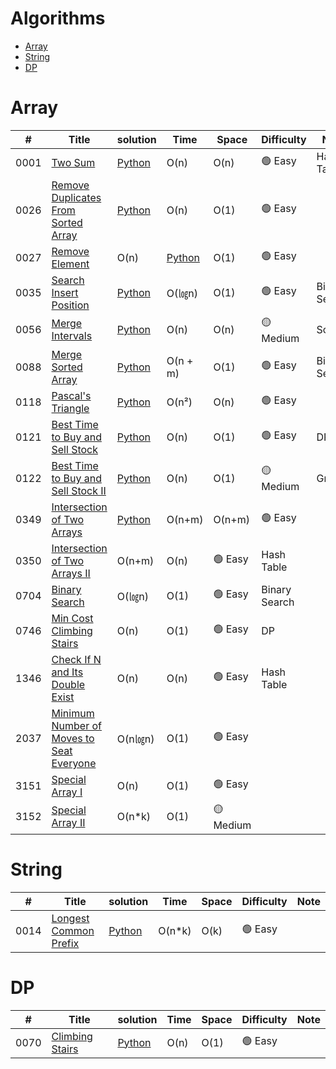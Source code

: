 # Algorithms
+ [Array](https://github.com/yoyozheng97w/LeetCode?tab=readme-ov-file#array)
+ [String](https://github.com/yoyozheng97w/LeetCode?tab=readme-ov-file#string)
+ [DP](https://github.com/yoyozheng97w/LeetCode?tab=readme-ov-file#dp)




# Array  
|  #   | Title | solution | Time  | Space | Difficulty | Note |
| ---- | ----- | -------- | ----- | ----- | ---------- | ---- |
| 0001 | [Two Sum](https://leetcode.com/problems/two-sum/description/) | [Python](./LeetCode_Python/0001_TwoSum.py) | O(n) | O(n) | 🟢 Easy | Hash Table |
| 0026 | [Remove Duplicates From Sorted Array](https://leetcode.com/problems/remove-duplicates-from-sorted-array/description/) | [Python](https://github.com/yoyozheng97w/LeetCode/blob/main/LeetCode_Python/0026_RemoveDuplicatesFromSortedArray.py) | O(n) | O(1) | 🟢 Easy | |
| 0027 | [Remove Element](https://leetcode.com/problems/remove-element/) | O(n) | [Python](https://github.com/yoyozheng97w/LeetCode/blob/main/LeetCode_Python/0027_RemoveElement.py) |  O(1) | 🟢 Easy |  |
| 0035 | [Search Insert Position](https://leetcode.com/problems/search-insert-position/) | [Python](https://github.com/yoyozheng97w/LeetCode/blob/main/LeetCode_Python/0035_SearchInsertPosition.py) | O(㏒n)|  O(1) | 🟢 Easy | Binary Search |
| 0056 | [Merge Intervals](https://leetcode.com/problems/merge-intervals/) | [Python](https://github.com/yoyozheng97w/LeetCode/blob/main/LeetCode_Python/0056_MergeIntervals.py) | O(n) |  O(n) | 🟡 Medium | Sort |
| 0088 | [Merge Sorted Array](https://leetcode.com/problems/merge-sorted-array/) | [Python](https://github.com/yoyozheng97w/LeetCode/blob/main/LeetCode_Python/0088_MergeSortedArray.py) | O(n + m) |  O(1) | 🟢 Easy | Binary Search |
| 0118 | [Pascal's Triangle](https://leetcode.com/problems/pascals-triangle/) | [Python](https://github.com/yoyozheng97w/LeetCode/blob/main/LeetCode_Python/0118_Pascal'sTriangle.py) | O(n²) |  O(n) | 🟢 Easy |  |
| 0121 | [Best Time to Buy and Sell Stock](https://leetcode.com/problems/best-time-to-buy-and-sell-stock/) | [Python](https://github.com/yoyozheng97w/LeetCode/blob/main/LeetCode_Python/0121_BestTimeToBuyAndSellStock.py) | O(n) |  O(1) | 🟢 Easy | DP |
| 0122 | [Best Time to Buy and Sell Stock II](https://leetcode.com/problems/best-time-to-buy-and-sell-stock-ii/description/) | [Python](https://github.com/yoyozheng97w/LeetCode/blob/main/LeetCode_Python/0122_BestTimeToBuyAndSellStock_II.py) | O(n) |  O(1) | 🟡 Medium | Greedy |
| 0349 | [Intersection of Two Arrays](https://leetcode.com/problems/intersection-of-two-arrays/description/) | [Python](https://github.com/yoyozheng97w/LeetCode/blob/main/LeetCode_Python/0349_IntersectionOfTwoArrays.py) | O(n+m) |  O(n+m) | 🟢 Easy |  |
| 0350 | [Intersection of Two Arrays II](https://leetcode.com/problems/intersection-of-two-arrays-ii/) | O(n+m) |  O(n) | 🟢 Easy | Hash Table |
| 0704 | [Binary Search](https://leetcode.com/problems/binary-search/) | O(㏒n) |  O(1) | 🟢 Easy | Binary Search |
| 0746 | [Min Cost Climbing Stairs](https://leetcode.com/problems/min-cost-climbing-stairs/) | O(n) |  O(1) | 🟢 Easy | DP |
| 1346 | [Check If N and Its Double Exist](https://leetcode.com/problems/check-if-n-and-its-double-exist/) | O(n) |  O(n) | 🟢 Easy | Hash Table |
| 2037 | [Minimum Number of Moves to Seat Everyone](https://leetcode.com/problems/minimum-number-of-moves-to-seat-everyone/description/) | O(n㏒n) |  O(1) | 🟢 Easy | |
| 3151 | [Special Array I](https://leetcode.com/problems/special-array-i/) | O(n) |  O(1) | 🟢 Easy | |
| 3152 | [Special Array II](https://leetcode.com/problems/special-array-ii/) | O(n*k) |  O(1) | 🟡 Medium | |




# String
|  #   | Title | solution | Time  | Space | Difficulty | Note |
| ---- | ----- | -------- | ----- | ----- | ---------- | ---- |
| 0014 | [Longest Common Prefix](https://leetcode.com/problems/longest-common-prefix/description/) | [Python](https://github.com/yoyozheng97w/LeetCode/blob/main/LeetCode_Python/0070_ClimbingStairs.py) | O(n*k)|  O(k) | 🟢 Easy | |


# DP
|  #   | Title | solution | Time  | Space | Difficulty | Note |
| ---- | ----- | -------- | ----- | ----- | ---------- | ---- |
| 0070 | [Climbing Stairs](https://leetcode.com/problems/climbing-stairs/description/) | [Python](https://github.com/yoyozheng97w/LeetCode/blob/main/LeetCode_Python/0070_ClimbingStairs.py) | O(n)|  O(1) | 🟢 Easy | |
